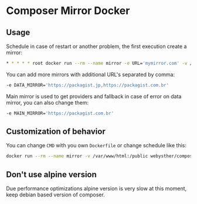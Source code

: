 # Composer Mirror Docker

## Usage

Schedule in case of restart or another problem, the first execution create a mirror:

```bash
* * * * * root docker run --rm --name mirror -e URL='mymirror.com' -v /var/www/html:/public webysther/composer-mirror
```

You can add more mirrors with additional URL's separated by comma:

```bash
-e DATA_MIRROR='https://packagist.jp,https://packagist.com.br'
```

Main mirror is used to get providers and fallback in case of error on data mirror, you can also change them:

```bash
-e MAIN_MIRROR='https://packagist.com.br'
```

## Customization of behavior

You can change `CMD` with you own `Dockerfile` or change schedule like this:

```bash
docker run --rm --name mirror -v /var/www/html:/public webysther/composer-mirror php bin/mirror create
```

## Don't use alpine version

Due performance optimizations alpine version is very slow at this moment, keep debian based version of composer.
